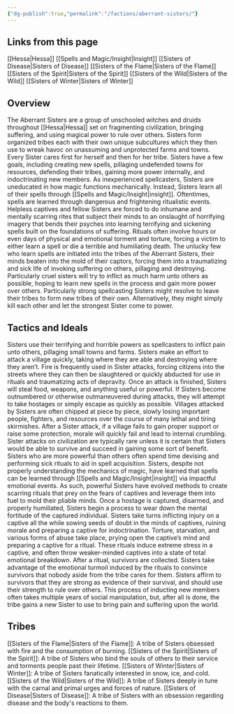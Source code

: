 ```yaml
---
{"dg-publish":true,"permalink":"/factions/aberrant-sisters/"}
---
```


## Links from this page
[[Hessa\|Hessa]]
[[Spells and Magic/Insight\|Insight]]
[[Sisters of Disease\|Sisters of Disease]]
[[Sisters of the Flame\|Sisters of the Flame]]
[[Sisters of the Spirit\|Sisters of the Spirit]]
[[Sisters of the Wild\|Sisters of the Wild]]
[[Sisters of Winter\|Sisters of Winter]]
## Overview
The Aberrant Sisters are a group of unschooled witches and druids throughout [[Hessa\|Hessa]] set on fragmenting civilization, bringing suffering, and using magical power to rule over others. Sisters form organized tribes each with their own unique subcultures which they then use to wreak havoc on unassuming and unprotected farms and towns. Every Sister cares first for herself and then for her tribe. Sisters have a few goals, including creating new spells, pillaging undefended towns for resources, defending their tribes, gaining more power internally, and indoctrinating new members. As inexperienced spellcasters, Sisters are uneducated in how magic functions mechanically. Instead, Sisters learn all of their spells through [[Spells and Magic/Insight\|insight]]. Oftentimes, spells are learned through dangerous and frightening ritualistic events. Helpless captives and fellow Sisters are forced to do inhumane and mentally scarring rites that subject their minds to an onslaught of horrifying imagery that bends their psyches into learning terrifying and sickening spells built on the foundations of suffering. Rituals often involve hours or even days of physical and emotional torment and torture, forcing a victim to either learn a spell or die a terrible and humiliating death. The unlucky few who learn spells are initiated into the tribes of the Aberrant Sisters, their minds beaten into the mold of their captors, forcing them into a traumatizing and sick life of invoking suffering on others, pillaging and destroying. Particularly cruel sisters will try to inflict as much harm unto others as possible, hoping to learn new spells in the process and gain more power over others. Particularly strong spellcasting Sisters might resolve to leave their tribes to form new tribes of their own. Alternatively, they might simply kill each other and let the strongest Sister come to power.
## Tactics and Ideals
Sisters use their terrifying and horrible powers as spellcasters to inflict pain unto others, pillaging small towns and farms. Sisters make an effort to attack a village quickly, taking where they are able and destroying where they aren’t. Fire is frequently used in Sister attacks, forcing citizens into the streets where they can then be slaughtered or quickly abducted for use in rituals and traumatizing acts of depravity. Once an attack is finished, Sisters will steal food, weapons, and anything useful or powerful. If Sisters become outnumbered or otherwise outmaneuvered during attacks, they will attempt to take hostages or simply escape as quickly as possible. Villages attacked by Sisters are often chipped at piece by piece, slowly losing important people, fighters, and resources over the course of many lethal and tiring skirmishes. After a Sister attack, if a village fails to gain proper support or raise some protection, morale will quickly fail and lead to internal crumbling. Sister attacks on civilization are typically rare unless it is certain that Sisters would be able to survive and succeed in gaining some sort of benefit. Sisters who are more powerful than others often spend time devising and performing sick rituals to aid in spell acquisition. Sisters, despite not properly understanding the mechanics of magic, have learned that spells can be learned through [[Spells and Magic/Insight\|insight]] via impactful emotional events. As such, powerful Sisters have evolved methods to create scarring rituals that prey on the fears of captives and leverage them into fuel to mold their pliable minds. Once a hostage is captured, disarmed, and properly humiliated, Sisters begin a process to wear down the mental fortitude of the captured individual. Sisters take turns inflicting injury on a captive all the while sowing seeds of doubt in the minds of captives, ruining morale and preparing a captive for indoctrination. Torture, starvation, and various forms of abuse take place, prying open the captive’s mind and preparing a captive for a ritual. These rituals induce extreme stress in a captive, and often throw weaker-minded captives into a state of total emotional breakdown. After a ritual, survivors are collected. Sisters take advantage of the emotional turmoil induced by the rituals to convince survivors that nobody aside from the tribe cares for them. Sisters affirm to survivors that they are strong as evidence of their survival, and should use their strength to rule over others. This process of inducting new members often takes multiple years of social manipulation, but, after all is done, the tribe gains a new Sister to use to bring pain and suffering upon the world. 
## Tribes
[[Sisters of the Flame\|Sisters of the Flame]]: A tribe of Sisters obsessed with fire and the consumption of burning.
[[Sisters of the Spirit\|Sisters of the Spirit]]: A tribe of Sisters who bind the souls of others to their service and torments people past their lifetime.
[[Sisters of Winter\|Sisters of Winter]]: A tribe of Sisters fanatically interested in snow, ice, and cold.
[[Sisters of the Wild\|Sisters of the Wild]]: A tribe of Sisters deeply in tune with the carnal and primal urges and forces of nature.
[[Sisters of Disease\|Sisters of Disease]]: A tribe of Sisters with an obsession regarding disease and the body's reactions to them.